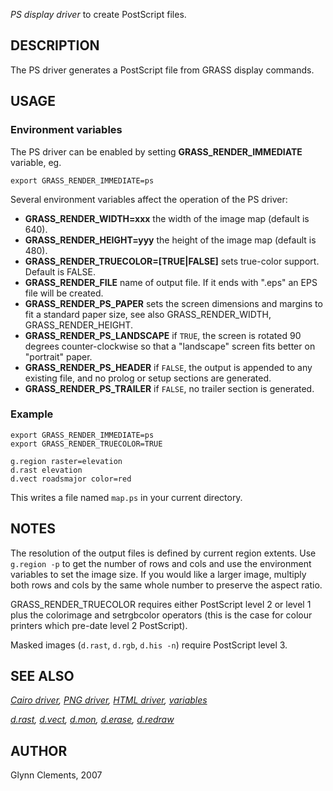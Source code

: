 *PS display driver* to create PostScript files.

## DESCRIPTION

The PS driver generates a PostScript file from GRASS display commands.

## USAGE

### Environment variables

The PS driver can be enabled by setting **GRASS_RENDER_IMMEDIATE**
variable, eg.

```shell
export GRASS_RENDER_IMMEDIATE=ps
```

Several environment variables affect the operation of the PS driver:

- **GRASS_RENDER_WIDTH=xxx**
  the width of the image map (default is 640).
- **GRASS_RENDER_HEIGHT=yyy**
  the height of the image map (default is 480).
- **GRASS_RENDER_TRUECOLOR=\[TRUE\|FALSE\]**
  sets true-color support. Default is FALSE.
- **GRASS_RENDER_FILE**
  name of output file. If it ends with ".eps" an EPS file will be
  created.
- **GRASS_RENDER_PS_PAPER**
  sets the screen dimensions and margins to fit a standard paper size,
  see also GRASS_RENDER_WIDTH, GRASS_RENDER_HEIGHT.
- **GRASS_RENDER_PS_LANDSCAPE**
  if `TRUE`, the screen is rotated 90 degrees counter-clockwise so that
  a "landscape" screen fits better on "portrait" paper.
- **GRASS_RENDER_PS_HEADER**
  if `FALSE`, the output is appended to any existing file, and no prolog
  or setup sections are generated.
- **GRASS_RENDER_PS_TRAILER**
  if `FALSE`, no trailer section is generated.

### Example

```shell
export GRASS_RENDER_IMMEDIATE=ps
export GRASS_RENDER_TRUECOLOR=TRUE

g.region raster=elevation
d.rast elevation
d.vect roadsmajor color=red
```

This writes a file named `map.ps` in your current directory.

## NOTES

The resolution of the output files is defined by current region extents.
Use `g.region -p` to get the number of rows and cols and use the
environment variables to set the image size. If you would like a larger
image, multiply both rows and cols by the same whole number to preserve
the aspect ratio.

GRASS_RENDER_TRUECOLOR requires either PostScript level 2 or level 1
plus the colorimage and setrgbcolor operators (this is the case for
colour printers which pre-date level 2 PostScript).

Masked images (`d.rast`, `d.rgb`, `d.his -n`) require PostScript level
3.

## SEE ALSO

*[Cairo driver](cairodriver.md), [PNG driver](pngdriver.md), [HTML
driver](htmldriver.md), [variables](variables.md)*

*[d.rast](d.rast.md), [d.vect](d.vect.md), [d.mon](d.mon.md),
[d.erase](d.erase.md), [d.redraw](d.redraw.md)*

## AUTHOR

Glynn Clements, 2007
